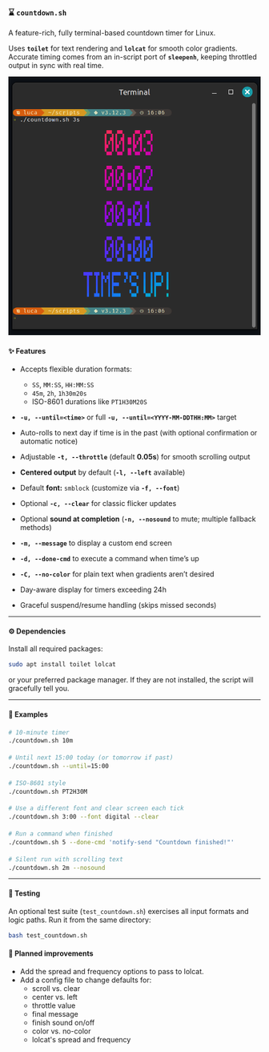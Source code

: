 ### ⌛ `countdown.sh`

A feature-rich, fully terminal-based countdown timer for Linux.

Uses **`toilet`** for text rendering and **`lolcat`** for smooth color gradients.
Accurate timing comes from an in-script port of **`sleepenh`**, keeping throttled output in sync with real time.

<p align="center">
  <img src="docs/screenshot.png" alt="Screenshot of countdown.sh" width="600"/>
</p>

#### ✨ Features

* Accepts flexible duration formats:

  * `SS`, `MM:SS`, `HH:MM:SS`
  * `45m`, `2h`, `1h30m20s`
  * ISO-8601 durations like `PT1H30M20S`
* **`-u, --until=<time>`** or full **`-u, --until=<YYYY-MM-DDTHH:MM>`** target
* Auto-rolls to next day if time is in the past
  (with optional confirmation or automatic notice)
* Adjustable **`-t, --throttle`** (default **0.05s**) for smooth scrolling output
* **Centered output** by default (**`-l, --left`** available)
* Default **font:** `smblock` (customize via **`-f, --font`**)
* Optional **`-c, --clear`** for classic flicker updates
* Optional **sound at completion** (**`-n, --nosound`** to mute; multiple fallback methods)
* **`-m, --message`** to display a custom end screen
* **`-d, --done-cmd`** to execute a command when time’s up
* **`-C, --no-color`** for plain text when gradients aren’t desired
* Day-aware display for timers exceeding 24h
* Graceful suspend/resume handling (skips missed seconds)

---

#### ⚙️ Dependencies

Install all required packages:

```bash
sudo apt install toilet lolcat
```

or your preferred package manager. If they are not installed, the script will gracefully tell you.

---

#### 🤖 Examples

```bash
# 10-minute timer
./countdown.sh 10m

# Until next 15:00 today (or tomorrow if past)
./countdown.sh --until=15:00

# ISO-8601 style
./countdown.sh PT2H30M

# Use a different font and clear screen each tick
./countdown.sh 3:00 --font digital --clear

# Run a command when finished
./countdown.sh 5 --done-cmd 'notify-send "Countdown finished!"'

# Silent run with scrolling text
./countdown.sh 2m --nosound
```

---

#### 🧪 Testing

An optional test suite (`test_countdown.sh`) exercises all input formats and logic paths.
Run it from the same directory:

```bash
bash test_countdown.sh
```

#### 🚧 Planned improvements

- Add the spread and frequency options to pass to lolcat.
- Add a config file to change defaults for:
  - scroll vs. clear
  - center vs. left
  - throttle value
  - final message
  - finish sound on/off
  - color vs. no-color
  - lolcat's spread and frequency
